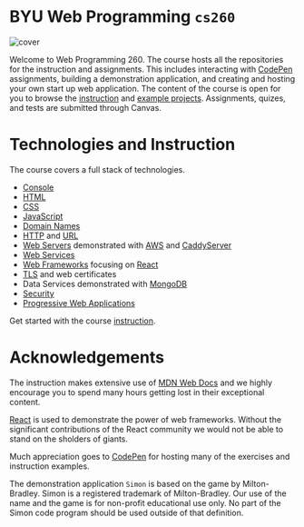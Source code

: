 # BYU **Web Programming** `cs260`

![cover](https://github.com/webprogramming260/.github/blob/08a41f59572d5a48fbc54d4c0bf28e698b35d634/profile/webprogrammingcover.jpg)

Welcome to Web Programming 260. The course hosts all the repositories for the instruction and assignments. This includes interacting with [CodePen](https://codepen.io) assignments, building a demonstration application, and creating and hosting your own start up web application. The content of the course is open for you to browse the [instruction](./instructionTopics.md) and [example projects](https://demo.cs260.click). Assignments, quizes, and tests are submitted through Canvas.

# Technologies and Instruction

The course covers a full stack of technologies.

- [Console](https://developer.mozilla.org/en-US/docs/Learn/Tools_and_testing/Understanding_client-side_tools/Command_line)
- [HTML](https://developer.mozilla.org/en-US/docs/Web/HTML)
- [CSS](https://developer.mozilla.org/en-US/docs/Web/CSS)
- [JavaScript](https://developer.mozilla.org/en-US/docs/Web/JavaScript/Language_Overview)
- [Domain Names](https://developer.mozilla.org/en-US/docs/Learn/Common_questions/What_is_a_domain_name)
- [HTTP](https://developer.mozilla.org/en-US/docs/Web/HTTP) and [URL](https://developer.mozilla.org/en-US/docs/Learn/Common_questions/What_is_a_URL)
- [Web Servers](https://developer.mozilla.org/en-US/docs/Learn/Common_questions/What_is_a_web_server) demonstrated with [AWS](https://aws.amazon.com//) and [CaddyServer](https://caddyserver.com/)
- [Web Services](https://developer.mozilla.org/en-US/docs/Learn/JavaScript/Client-side_web_APIs/Introduction)
- [Web Frameworks](https://developer.mozilla.org/en-US/docs/Learn/Tools_and_testing/Client-side_JavaScript_frameworks/Introduction) focusing on [React](react/react.md)
- [TLS](https://developer.mozilla.org/en-US/docs/Web/Security/Transport_Layer_Security) and web certificates
- Data Services demonstrated with [MongoDB](https://www.mongodb.com/)
- [Security](https://developer.mozilla.org/en-US/docs/Web/Security)
- [Progressive Web Applications](https://developer.mozilla.org/en-US/docs/Web/Progressive_web_apps)

Get started with the course [instruction](instructionTopics.md).

# Acknowledgements

The instruction makes extensive use of [MDN Web Docs](https://developer.mozilla.org/) and we highly encourage you to spend many hours getting lost in their exceptional content.

[React](https://reactjs.org) is used to demonstrate the power of web frameworks. Without the significant contributions of the React community we would not be able to stand on the sholders of giants.

Much appreciation goes to [CodePen](codepen.io) for hosting many of the exercises and instruction examples.

The demonstration application `Simon` is based on the game by Milton-Bradley. Simon is a registered trademark of Milton-Bradley. Our use of the name and the game is for non-profit educational use only. No part of the Simon code program should be used outside of that definition.
